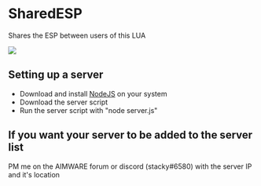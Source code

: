 # SharedESP
Shares the ESP between users of this LUA

![](stuff/showcase.gif)

## Setting up a server
- Download and install [NodeJS](https://nodejs.org/en/) on your system
- Download the server script
- Run the server script with "node server.js"

## If you want your server to be added to the server list
PM me on the AIMWARE forum or discord (stacky#6580) with the server IP and it's location
